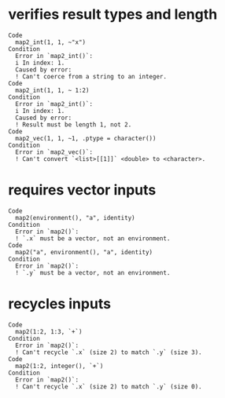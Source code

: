 # verifies result types and length

    Code
      map2_int(1, 1, ~"x")
    Condition
      Error in `map2_int()`:
      i In index: 1.
      Caused by error:
      ! Can't coerce from a string to an integer.
    Code
      map2_int(1, 1, ~ 1:2)
    Condition
      Error in `map2_int()`:
      i In index: 1.
      Caused by error:
      ! Result must be length 1, not 2.
    Code
      map2_vec(1, 1, ~1, .ptype = character())
    Condition
      Error in `map2_vec()`:
      ! Can't convert `<list>[[1]]` <double> to <character>.

# requires vector inputs

    Code
      map2(environment(), "a", identity)
    Condition
      Error in `map2()`:
      ! `.x` must be a vector, not an environment.
    Code
      map2("a", environment(), "a", identity)
    Condition
      Error in `map2()`:
      ! `.y` must be a vector, not an environment.

# recycles inputs

    Code
      map2(1:2, 1:3, `+`)
    Condition
      Error in `map2()`:
      ! Can't recycle `.x` (size 2) to match `.y` (size 3).
    Code
      map2(1:2, integer(), `+`)
    Condition
      Error in `map2()`:
      ! Can't recycle `.x` (size 2) to match `.y` (size 0).

